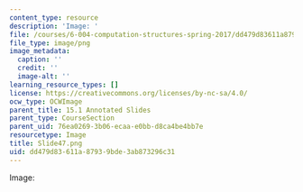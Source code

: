 ```yaml
---
content_type: resource
description: 'Image: '
file: /courses/6-004-computation-structures-spring-2017/dd479d83611a87939bde3ab873296c31_Slide47.png
file_type: image/png
image_metadata:
  caption: ''
  credit: ''
  image-alt: ''
learning_resource_types: []
license: https://creativecommons.org/licenses/by-nc-sa/4.0/
ocw_type: OCWImage
parent_title: 15.1 Annotated Slides
parent_type: CourseSection
parent_uid: 76ea0269-3b06-ecaa-e0bb-d8ca4be4bb7e
resourcetype: Image
title: Slide47.png
uid: dd479d83-611a-8793-9bde-3ab873296c31
---
```

Image: 